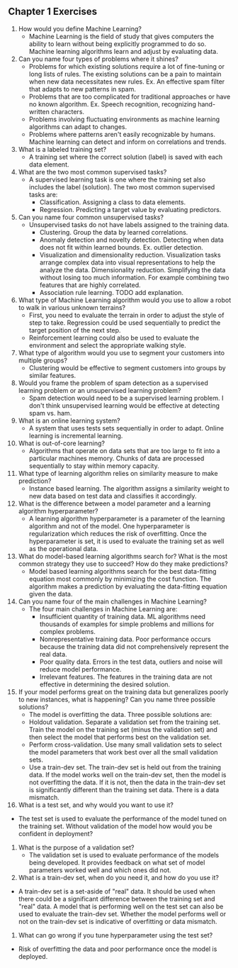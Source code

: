## Chapter 1 Exercises

1. How would you define Machine Learning?
   - Machine Learning is the field of study that gives computers the ability to learn without being explicitly programmed to do so. Machine learning algorithms learn and adjust by evaluating data.
1. Can you name four types of problems where it shines?
   - Problems for which existing solutions require a lot of fine-tuning or long lists of rules. The existing solutions can be a pain to maintain when new data necessitates new rules. Ex. An effective spam filter that adapts to new patterns in spam.
   - Problems that are too complicated for traditional approaches or have no known algorithm. Ex. Speech recognition, recognizing hand-written characters.
   - Problems involving fluctuating environments as machine learning algorithms can adapt to changes.
   - Problems where patterns aren't easily recognizable by humans. Machine learning can detect and inform on correlations and trends.
1. What is a labeled training set?
    - A training set where the correct solution (label) is saved with each data element.
1. What are the two most common supervised tasks?
    - A supervised learning task is one where the training set also includes the label (solution). The two most common supervised tasks are:
      - Classification. Assigning a class to data elements.
      - Regression. Predicting a target value by evaluating predictors.
1. Can you name four common unsupervised tasks?
    - Unsupervised tasks do not have labels assigned to the training data.
      - Clustering. Group the data by learned correlations.
      - Anomaly detection and novelty detection. Detecting when data does not fit within learned bounds. Ex. outlier detection.
      - Visualization and dimensionality reduction. Visualization tasks arrange complex data into visual representations to help the analyze the data. Dimensionality reduction. Simplifying the data without losing too much information. For example combining two features that are highly correlated.
      - Association rule learning. TODO add explanation.
1. What type of Machine Learning algorithm would you use to allow a robot to walk in various unknown terrains?
    - First, you need to evaluate the terrain in order to adjust the style of step to take. Regression could be used sequentially to predict the target position of the next step.
    - Reinforcement learning could also be used to evaluate the environment and select the appropriate walking style.
1. What type of algorithm would you use to segment your customers into multiple groups?
    - Clustering would be effective to segment customers into groups by similar features.
1. Would you frame the problem of spam detection as a supervised learning problem or an unsupervised learning problem?
    - Spam detection would need to be a supervised learning problem. I don't think unsupervised learning would be effective at detecting spam vs. ham.
1. What is an online learning system?
    - A system that uses tests sets sequentially in order to adapt. Online learning is incremental learning.
1. What is out-of-core learning?
    - Algorithms that operate on data sets that are too large to fit into a particular machines memory. Chunks of data are processed sequentially to stay within memory capacity.
1. What type of learning algorithm relies on similarity measure to make prediction?
    - Instance based learning. The algorithm assigns a similarity weight to new data based on test data and classifies it accordingly.
1. What is the difference between a model parameter and a learning algorithm hyperparameter?
    - A learning algorithm hyperparameter is a parameter of the learning algorithm and not of the model. One hyperparameter is regularization which reduces the risk of overfitting. Once the hyperparameter is set, it is used to evaluate the training set as well as the operational data.
1. What do model-based learning algorithms search for? What is the most common strategy they use to succeed? How do they make predictions?
    - Model based learning algorithms search for the best data-fitting equation most commonly by minimizing the cost function. The algorithm makes a prediction by evaluating the data-fitting equation given the data.
1. Can you name four of the main challenges in Machine Learning?
    - The four main challenges in Machine Learning are:
      - Insufficient quantity of training data. ML algorithms need thousands of examples for simple problems and millions for complex problems.
      - Nonrepresentative training data. Poor performance occurs because the training data did not comprehensively represent the real data.
      - Poor quality data. Errors in the test data, outliers and noise will reduce model performance.
      - Irrelevant features. The features in the training data are not effective in determining the desired solution.
1. If your model performs great on the training data but generalizes poorly to new instances, what is happening? Can you name three possible solutions?
    - The model is overfitting the data. Three possible solutions are:
     - Holdout validation. Separate a validation set from the training set. Train the model on the training set (minus the validation set) and then select the model that performs best on the validation set.
     - Perform cross-validation. Use many small validation sets to select the model parameters that work best over all the small validation sets.
      - Use a train-dev set. The train-dev set is held out from the training data. If the model works well on the train-dev set, then the model is not overfitting the data. If it is not, then the data in the train-dev set is significantly different than the training set data. There is a data mismatch.
1. What is a test set, and why would you want to use it?
  - The test set is used to evaluate the performance of the model tuned on the training set. Without validation of the model how would you be confident in deployment?
1. What is the purpose of a validation set?
   - The validation set is used to evaluate performance of the models being developed. It provides feedback on what set of model parameters worked well and which ones did not.
1. What is a train-dev set, when do you need it, and how do you use it?
  - A train-dev set is a set-aside of "real" data. It should be used when there could be a significant difference between the training set and "real" data. A model that is performing well on the test set can also be used to evaluate the train-dev set. Whether the model performs well or not on the train-dev set is indicative of overfitting or data mismatch.
1. What can go wrong if you tune hyperparameter using the test set?
  - Risk of overfitting the data and poor performance once the model is deployed.
